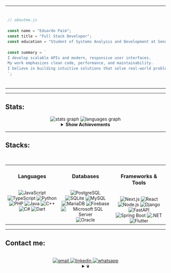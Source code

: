 <!-- About Me Section -->
<!-- Make other versions here on comment-->

<table>
  <tr>
    <td>
      
```js
// aboutme.js

const name = "Eduardo Paim";
const title = "Full Stack Developer";
const education = "Student of Systems Analysis and Development at Senac RS";

const summary = `
I develop scalable APIs and modern, responsive user interfaces.
My work emphasizes clean code, performance, and maintainability.
I believe in building intuitive solutions that solve real-world problems.
`;

```
  </td>
    <td>
      <!-- Berserk GIF -->
      <img height="250" src="ttNA5p1.gif" alt="gif-first" />
    </td>
  </tr>
</table>

---

<!-- Stats Section -->
<h2 align="left">Stats:</h2>

<div align="center">

  <!-- GitHub Stats Cards (mantive as-is, já usam tema escuro) -->
  <img src="https://github-readme-stats.vercel.app/api?username=Edu-2de&hide_title=true&hide_rank=false&show_icons=true&include_all_commits=true&count_private=true&disable_animations=false&theme=transparent&locale=en&hide_border=true&bg_color=0d1117&title_color=5f6368&text_color=ffffff&icon_color=5f6368&order=1" height="150" alt="stats graph"/>
  
  <img src="https://github-readme-stats.vercel.app/api/top-langs?username=Edu-2de&locale=en&hide_title=true&layout=compact&card_width=320&langs_count=5&theme=transparent&hide_border=true&bg_color=0d1117&title_color=ff3c3c&text_color=ffffff&icon_color=ff3c3c&order=2" height="150" alt="languages graph" />


  <!-- Achievements (Expandable) -->
  <details>
    <summary><strong>Show Achievements</strong></summary><br>
    <img src="https://github-profile-trophy.vercel.app/?username=Edu-2de&no-frame=true&theme=dark_lover&title=MultiLanguage,Commits,Issues,PullRequest,Stars,Repositories,Followers,Experience&no-bg=true&margin-w=10&margin-h=15&title_color=ffffff" alt="Achievements" />
  </details>
</div>

---

<!-- Stacks Section -->
<div align="center">

  <h2 align="left" style="width: 100%;">Stacks:</h2>
  <br/>

  <table>
    <tr>
      <!-- Languages Card -->
      <td align="center" valign="top" width="33%">
        <h3>Languages</h3>
        <br>
        <img src="https://img.shields.io/badge/JavaScript-242628?style=for-the-badge&logo=javascript&logoColor=ffffff" alt="JavaScript" />
        <img src="https://img.shields.io/badge/TypeScript-242628?style=for-the-badge&logo=typescript&logoColor=ffffff" alt="TypeScript" />
        <img src="https://img.shields.io/badge/Python-242628?style=for-the-badge&logo=python&logoColor=ffffff" alt="Python" />
        <img src="https://img.shields.io/badge/PHP-242628?style=for-the-badge&logo=php&logoColor=ffffff" alt="PHP" />
        <img src="https://img.shields.io/badge/Java-242628?style=for-the-badge&logo=openjdk&logoColor=ffffff" alt="Java" />
        <img src="https://img.shields.io/badge/C++-242628?style=for-the-badge&logo=c%2b%2b&logoColor=ffffff" alt="C++" />
        <img src="https://img.shields.io/badge/C%23-242628?style=for-the-badge&logo=dotnet&logoColor=ffffff" alt="C#" />
        <img src="https://img.shields.io/badge/Dart-242628?style=for-the-badge&logo=dart&logoColor=ffffff" alt="Dart" />
      </td>
      <!-- Databases Card -->
      <td align="center" valign="top" width="33%">
        <h3>Databases</h3>
        <br>
        <img src="https://img.shields.io/badge/PostgreSQL-242628?style=for-the-badge&logo=postgresql&logoColor=ffffff" alt="PostgreSQL" />
        <img src="https://img.shields.io/badge/SQLite-242628?style=for-the-badge&logo=sqlite&logoColor=ffffff" alt="SQLite" />
        <img src="https://img.shields.io/badge/MySQL-242628?style=for-the-badge&logo=mysql&logoColor=ffffff" alt="MySQL" />
        <img src="https://img.shields.io/badge/MariaDB-242628?style=for-the-badge&logo=mariadb&logoColor=ffffff" alt="MariaDB" />
        <img src="https://img.shields.io/badge/Firebase-242628?style=for-the-badge&logo=firebase&logoColor=ffffff" alt="Firebase" />
        <img src="https://img.shields.io/badge/MSSQL-242628?style=for-the-badge&logo=microsoft-sql-server&logoColor=ffffff" alt="Microsoft SQL Server" />
        <img src="https://img.shields.io/badge/Oracle-242628?style=for-the-badge&logo=oracle&logoColor=ffffff" alt="Oracle" />
      </td>
      <!-- Frameworks & Tools Card -->
      <td align="center" valign="top" width="33%">
        <h3>Frameworks & Tools</h3>
        <br>
        <img src="https://img.shields.io/badge/Next.js-242628?style=for-the-badge&logo=next.js&logoColor=ffffff" alt="Next.js" />
        <img src="https://img.shields.io/badge/React-242628?style=for-the-badge&logo=react&logoColor=ffffff" alt="React" />
        <img src="https://img.shields.io/badge/Node.js-242628?style=for-the-badge&logo=node.js&logoColor=ffffff" alt="Node.js" />
        <img src="https://img.shields.io/badge/Django-242628?style=for-the-badge&logo=django&logoColor=ffffff" alt="Django" />
        <img src="https://img.shields.io/badge/FastAPI-242628?style=for-the-badge&logo=fastapi&logoColor=ffffff" alt="FastAPI" />
        <img src="https://img.shields.io/badge/SpringBoot-242628?style=for-the-badge&logo=springboot&logoColor=ffffff" alt="Spring Boot" />
        <img src="https://img.shields.io/badge/.NET-242628?style=for-the-badge&logo=dotnet&logoColor=ffffff" alt=".NET" />
        <img src="https://img.shields.io/badge/Flutter-242628?style=for-the-badge&logo=flutter&logoColor=ffffff" alt="Flutter" />
      </td>
    </tr>
  </table>
</div>

---

<!-- Contact Section -->
<h2 align="left">Contact me:</h2>
<br>

<div align="center">
  <!-- Contact Badges (cinza com detalhes brancos) -->
  <a href="mailto:edupaim1712@gmail.com" target="_blank">
    <img src="https://img.shields.io/static/v1?message=Gmail&logo=gmail&label=&color=5f6368&logoColor=ffffff&style=for-the-badge" alt="gmail" />
  </a>
  <a href="https://www.linkedin.com/in/eduardo-paim-a89685341/" target="_blank">
    <img src="https://img.shields.io/static/v1?message=LinkedIn&logo=linkedin&label=&color=5f6368&logoColor=ffffff&style=for-the-badge" alt="linkedin" />
  </a>
  <a href="https://wa.me/5551992009287" target="_blank">
    <img src="https://img.shields.io/static/v1?message=Whatsapp&logo=whatsapp&label=&color=5f6368&logoColor=ffffff&style=for-the-badge" alt="whatsapp" />
  </a>
</div>

<!-- Berserk Skeletons GIF, expandable -->
<div align="center">
  <details>
    <summary><b>💀</b></summary>
    <br>
    <img src="berserk-skeletons.gif" height="180" alt="berserk skeletons gif" />
  </details>
</div>
